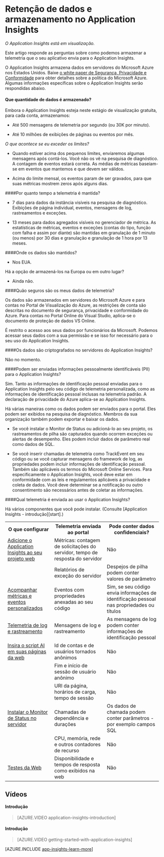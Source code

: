 <properties title="Data retention and storage in Application Insights" pageTitle="Retenção de dados e armazenamento no Application Insights" description="Declaração de política de privacidade e retenção" metaKeywords="analytics monitoring application insights" authors="awills"  manager="kamrani" />

<tags ms.service="application-insights" ms.workload="tbd" ms.tgt_pltfrm="ibiza" ms.devlang="na" ms.topic="article" ms.date="2014-11-14" ms.author="awills" />

# Retenção de dados e armazenamento no Application Insights 

*O Application Insights está em visualização.*


Este artigo responde as perguntas sobre como podemos armazenar a telemetria que o seu aplicativo envia para o Application Insights.

O Application Insights armazena dados em servidores do Microsoft Azure nos Estados Unidos. Baixe [o white paper de Segurança, Privacidade e Conformidade](http://go.microsoft.com/fwlink/?LinkId=392408) para obter detalhes sobre a política do Microsoft Azure. Algumas informações específicas sobre o Application Insights serão respondidas abaixo. 

#### Que quantidade de dados é armazenado? 

Embora o Application Insights esteja neste estágio de visualização gratuita, para cada conta, armazenamos: 

* Até 500 mensagens de telemetria por segundo (ou 30K por minuto). 

* Até 10 milhões de exibições de páginas ou eventos por mês. 

*O que acontece se eu exceder os limites?* 

* Quando estiver acima dos pequenos limites, enviaremos algumas mensagens após contá-los. Você não os vê na pesquisa de diagnóstico. A contagem de eventos estará correta. As médias de métricas baseiam-se em eventos que mantemos e que devem ser válidos. 

* Acima do limite mensal, os eventos param de ser gravados, para que suas métricas mostrem zeros após alguns dias. 

####Por quanto tempo a telemetria é mantida? 

* 7 dias para dados da instância visíveis na pesquisa de diagnóstico. Exibições de página individual, eventos, mensagens de log, rastreamentos e exceções. 

* 13 meses para dados agregados visíveis no gerenciador de métrica. As estatísticas de métricas, eventos e exceções (contas do tipo, função com falha e assim por diante) são mantidas em granulação de 1 minuto (ou menos) por 30 dias e granulação e granulação de 1 hora por 13 meses. 

####Onde os dados são mantidos? 

* Nos EUA. 

Há a opção de armazená-los na Europa ou em outro lugar? 

* Ainda não. 

####Quão seguros são os meus dados de telemetria? 

Os dados são armazenados em servidores do Microsoft Azure e para contas no Portal de Visualização do Azure, as restrições de conta são descritas no documento de segurança, privacidade e conformidade do Azure. Para contas no Portal Online do Visual Studio, aplica-se o documento de proteção de dados VS Online. 

É restrito o acesso aos seus dados por funcionários da Microsoft. Podemos acessar seus dados com a sua permissão e se isso for necessário para o seu uso do Application Insights. 

####Os dados são criptografados no servidores do Application Insights? 

Não no momento. 

####Podem ser enviadas informações pessoalmente identificáveis (PII) para o Application Insights? 

Sim. Tanto as informações de identificação pessoal enviadas para o Application Insights pelo seu código de telemetria personalizada, como as informações de identificação pessoal inclusas na telemetria padrão. A declaração de privacidade do Azure aplica-se ao Application Insights. 

Há várias maneiras como os dados podem ser enviados para o portal. Eles podem ser exibidos na pesquisa de diagnóstico. Membros da sua organização também podem exportar e baixar os dados. 

* Se você instalar o Monitor de Status ou adicioná-lo ao seu projeto, os rastreamentos de pilha são capturados quando ocorrem exceções ou alertas de desempenho. Eles podem incluir dados de parâmetro real como dados de SQL. 

* Se você inserir chamadas de telemetria como TrackEvent em seu código ou se você capturar mensagens do framework de log, as propriedades podem incluir informações de identificação pessoal. Também são aplicáveis os termos do Microsoft Online Services. Para especificamente o Application Insights, você deve estar em conformidade com as leis e regulamentos aplicáveis a privacidade e coleta de dados. Você deve determinar se a notificação ou outro consentimento são necessários antes de coletar as informações. 


####Qual telemetria é enviada ao usar o Application Insights? 

Há vários componentes que você pode instalar. (Consulte [Application Insights - introdução][start].) 

<table>
<tr><th>O que configurar</th><th>Telemetria enviada ao portal</th><th>Pode conter dados confidenciais?</th></tr>
<tr><td><a href="../app-insights-start-monitoring-app-health-usage/">Adicione o Application Insights ao seu projeto web</a></td>
  <td>Métricas: contagem de solicitações do servidor, tempo de resposta do servidor</td>
  <td>Não</td></tr>
<tr><td></td>
  <td>Relatórios de exceção do servidor</td><td>Despejos de pilha podem conter valores de parâmetro</td></tr>
<tr><td><a href="../app-insights-web-track-usage-custom-events-metrics/">Acompanhar métricas e eventos personalizados</a></td>
  <td>Eventos com propriedades anexadas ao seu código</td>
  <td>Sim, se seu código envia informações de identificação pessoal nas propriedades ou títulos</td></tr>
<tr><td><a href="../app-insights-search-diagnostic-logs/#trace">Telemetria de log e rastreamento</a></td><td>Mensagens de log e rastreamento</td><td>As mensagens de log podem conter informações de identificação pessoal</td></tr>
<tr><td><a href="../app-insights-web-track-usage/">Insira o script AI em suas páginas da web</a></td>
  <td>Id de contas e de usuários tornados anônimos</td><td>Não</td></tr>
<tr><td></td><td>Fim e início de sessão de usuário anônimo</td><td>Não</td></tr>
<tr><td></td><td>URI da página, horários de carga, tempo de sessão</td><td>Não</td></tr>
<tr><td><a href="../app-insights-monitor-performance-live-website-now/">Instalar o Monitor de Status no servidor</a></td>
  <td>Chamadas de dependência e durações</td>
  <td>Os dados de chamada podem conter parâmetros - por exemplo campos SQL</td></tr>
<tr><td></td><td>CPU, memória, rede e outros contadores de recurso</td><td>Não</td></tr>
<tr><td><a href="../app-insights-monitor-web-app-availability/">Testes da Web</a></td><td>Disponibilidade e tempos de resposta como exibidos na web</td><td>Não</td></tr>
</table>

## <a name="video"></a>Vídeos

#### Introdução

> [AZURE.VIDEO application-insights-introduction]

#### Introdução

> [AZURE.VIDEO getting-started-with-application-insights]




[AZURE.INCLUDE [app-insights-learn-more](../../includes/app-insights-learn-more.md)]



<!--HONumber=35.2-->
 